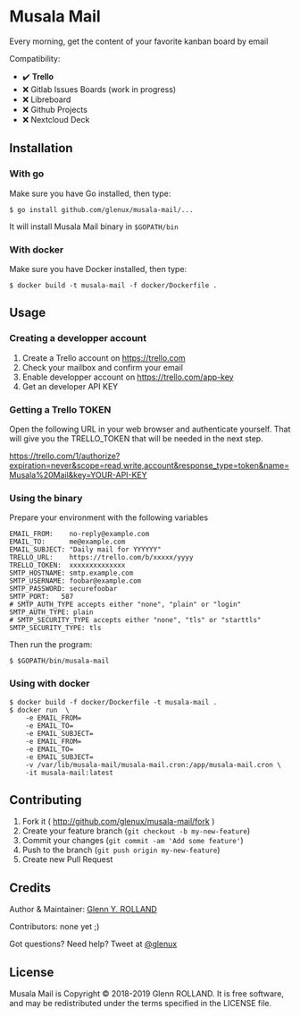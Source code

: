 # Musala Mail

Every morning, get the content of your favorite kanban board by email

Compatibility:

* :heavy_check_mark: __Trello__
* :x: Gitlab Issues Boards (work in progress)
* :x: Libreboard
* :x: Github Projects
* :x: Nextcloud Deck

## Installation

### With go

Make sure you have Go installed, then type:

    $ go install github.com/glenux/musala-mail/...

It will install Musala Mail binary in `$GOPATH/bin`

### With docker

Make sure you have Docker installed, then type:

    $ docker build -t musala-mail -f docker/Dockerfile .

## Usage

### Creating a developper account

1. Create a Trello account on <https://trello.com>
2. Check your mailbox and confirm your email
3. Enable developper account on <https://trello.com/app-key>
4. Get an developer API KEY

### Getting a Trello TOKEN

Open the following URL in your web browser and authenticate yourself. That will
give you the TRELLO_TOKEN that will be needed in the next step.

<https://trello.com/1/authorize?expiration=never&scope=read,write,account&response_type=token&name=Musala%20Mail&key=YOUR-API-KEY>

### Using the binary

Prepare your environment with the following variables

```
EMAIL_FROM:    no-reply@example.com
EMAIL_TO:      me@example.com
EMAIL_SUBJECT: "Daily mail for YYYYYY"
TRELLO_URL:    https://trello.com/b/xxxxx/yyyy
TRELLO_TOKEN:  xxxxxxxxxxxxxx
SMTP_HOSTNAME: smtp.example.com
SMTP_USERNAME: foobar@example.com
SMTP_PASSWORD: securefoobar
SMTP_PORT:   587
# SMTP_AUTH_TYPE accepts either "none", "plain" or "login"
SMTP_AUTH_TYPE: plain 
# SMTP_SECURITY_TYPE accepts either "none", "tls" or "starttls"
SMTP_SECURITY_TYPE: tls
```

Then run the program:

    $ $GOPATH/bin/musala-mail

### Using with docker

    $ docker build -f docker/Dockerfile -t musala-mail .
    $ docker run  \
        -e EMAIL_FROM=
        -e EMAIL_TO=
        -e EMAIL_SUBJECT=
        -e EMAIL_FROM=
        -e EMAIL_TO=
        -e EMAIL_SUBJECT=
        -v /var/lib/musala-mail/musala-mail.cron:/app/musala-mail.cron \
        -it musala-mail:latest

## Contributing

1. Fork it ( http://github.com/glenux/musala-mail/fork )
2. Create your feature branch (`git checkout -b my-new-feature`)
3. Commit your changes (`git commit -am 'Add some feature'`)
4. Push to the branch (`git push origin my-new-feature`)
5. Create new Pull Request


## Credits

Author & Maintainer: [Glenn Y. ROLLAND](https://github.com/glenux)

Contributors: none yet ;)

Got questions? Need help? Tweet at [@glenux](https://twitter.com/glenux)


## License

Musala Mail is Copyright © 2018-2019 Glenn ROLLAND. It is free software, and may be redistributed under the terms specified in the LICENSE file.

